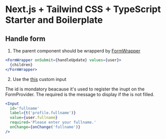 # Next.js + Tailwind CSS + TypeScript Starter and Boilerplate

## Handle form

1. The parent component should be wrapperd by [FormWrapper](src/components/FormWrapper.tsx)

```jsx
<FormWrapper onSubmit={handleUpdate} values={user}>
  {children}
</FormWrapper>
```

2. Use the [this](frontend/src/components/Input.tsx) custom input

The id is mondatory beacause it's used to register the inupt on the FormProvider.
The required is the message to display if the is not filled.

```jsx
<Input
  id='fullname'
  label={t('profile.fullname')}
  value={user.fullname}
  required='Please enter your fullname.'
  onChange={onChange('fullname')}
/>
```
